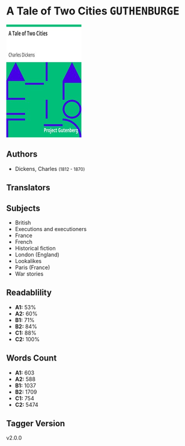 # A Tale of Two Cities <kbd>GUTHENBURGE</kbd>

![](./cover.medium.jpg "")

## Authors


 - Dickens, Charles <small>(1812 - 1870)</small>

## Translators



## Subjects


 - British
 - Executions and executioners
 - France
 - French
 - Historical fiction
 - London (England)
 - Lookalikes
 - Paris (France)
 - War stories

## Readablility


 - **A1:** 53%
 - **A2:** 60%
 - **B1:** 71%
 - **B2:** 84%
 - **C1:** 88%
 - **C2:** 100%

## Words Count


 - **A1:** 603
 - **A2:** 588
 - **B1:** 1037
 - **B2:** 1709
 - **C1:** 754
 - **C2:** 5474

## Tagger Version


v2.0.0
